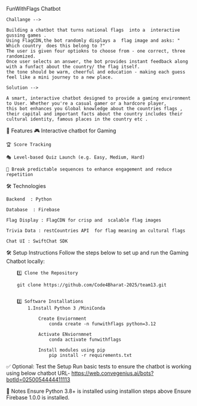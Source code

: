 FunWithFlags Chatbot

    Challange -->

    Building a chatbot that turns national flags  into a  interactive gussing games . 
    Using FlagCDN,the bot randomly displays a  flag image and asks: " Which country  does this belong to ?"
    The user is given four optiokns to choose from - one correct, three randomized.
    Once user selects an answer, the bot provides instant feedback along with a funfact about the country/ the flag itself.
    the tone should be warm, cheerful and education - making each guess feel like a mini journey to a new place.
   
    Solution --> 
          
    A smart, interactive chatbot designed to provide a gaming environment to User. Whether you're a casual gamer or a hardcore player, 
    this bot enhances you Global knowledge about the countries flags , their capital and important facts about the country includes their cultural identity, famous places in the country etc .



🚀 Features
    🎮 Interactive chatbot for Gaming

    🏆 Score Tracking 

    🎭 Level-based Quiz Launch (e.g. Easy, Medium, Hard)

    🔀 Break predictable sequences to enhance engagement and reduce repetition


🛠️ Technologies

    Backend  : Python

    Database  : Firebase 

    Flag Display : FlagCDN for crisp and  scalable flag images

    Trivia Data : restCountries API  for flag meaning an cultural flags

    Chat UI : SwiftChat SDK

🛠️ Setup Instructions
Follow the steps below to set up and run the Gaming Chatbot locally:

        1️⃣ Clone the Repository
       
        git clone https://github.com/Code4Bharat-2025/team13.git
        
        
        2️⃣ Software Installations
            1.Install Python 3 /MiniConda

                Create Enviornment
                    conda create -n funwithflags python=3.12

                Activate ENviornmnet
                    conda activate funwithflags

                Install modules using pip
                    pip install -r requirements.txt


        
✅ Optional: Test the Setup
        Run basic tests to ensure the chatbot is working using below chatbot URL-
        https://web.convegenius.ai/bots?botId=0250054444411113

📌 Notes
    Ensure Python 3.8+ is installed using installion steps above 
    Ensure Firebase 1.0.0 is installed.


    